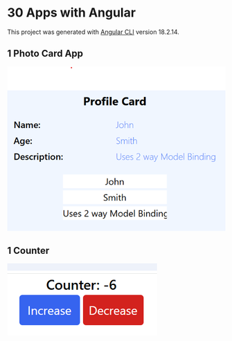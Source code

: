 # 30 Apps with Angular

This project was generated with [Angular CLI](https://github.com/angular/angular-cli) version 18.2.14.

## 1 Photo Card App
![1](https://github.com/buddhika85/30_Apps_Angular/blob/main/app_pics/1.png?raw=true)


## 1 Counter
![1](https://github.com/buddhika85/30_Apps_Angular/blob/main/app_pics/2.png?raw=true)
